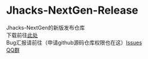 # Jhacks-NextGen-Release
Jhacks-NextGen的新版发布仓库<br>
下载前往[此处](https://github.com/xiaojiangxj233/Jhacks-NextGen-Release/releases)<br>
Bug汇报请前往（申请github源码仓库权限也在这）[Issues](https://github.com/xiaojiangxj233/Jhacks-NextGen-Release/issues)<br>
[QQ群](https://qm.qq.com/cgi-bin/qm/qr?k=KBXdszckZORIyvIPoGUQ-N3AXzxLV_8w&jump_from=webapi&authKey=KNH0Jehi+S9f82d7tEYep7CGILDJ1KOyLNlqVxTmVIoJQ4U+MVts104+i4xVceUA)
